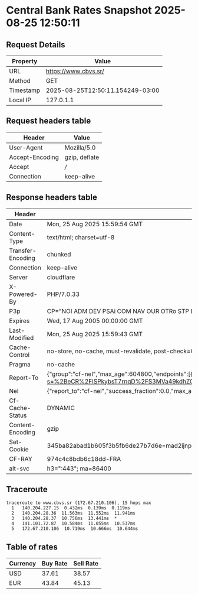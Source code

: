 # Central Bank Rates Snapshot 2025-08-25 12:50:11
## Request Details

| Property | Value |
|----------|-------|
| URL | https://www.cbvs.sr/ |
| Method | GET |
| Timestamp | 2025-08-25T12:50:11.154249-03:00 |
| Local IP | 127.0.1.1 |
    
## Request headers table

| Header | Value |
|--------|-------|
| User-Agent | Mozilla/5.0 |
| Accept-Encoding | gzip, deflate |
| Accept | */* |
| Connection | keep-alive |

    
## Response headers table
| Header | Value |
|--------|-------|
| Date | Mon, 25 Aug 2025 15:59:54 GMT |
| Content-Type | text/html; charset=utf-8 |
| Transfer-Encoding | chunked |
| Connection | keep-alive |
| Server | cloudflare |
| X-Powered-By | PHP/7.0.33 |
| P3p | CP="NOI ADM DEV PSAi COM NAV OUR OTRo STP IND DEM" |
| Expires | Wed, 17 Aug 2005 00:00:00 GMT |
| Last-Modified | Mon, 25 Aug 2025 15:59:43 GMT |
| Cache-Control | no-store, no-cache, must-revalidate, post-check=0, pre-check=0 |
| Pragma | no-cache |
| Report-To | {"group":"cf-nel","max_age":604800,"endpoints":[{"url":"https://a.nel.cloudflare.com/report/v4?s=%2BeCR%2FISPkybsT7rnqD%2FS3MVa49kdhZOWRxnPxo3aWKc5%2BMGy38d3QZ8kyAnYaipOww0A84u0KZ24S4YB5vkQC9bENT3UqbNjBTMH"}]} |
| Nel | {"report_to":"cf-nel","success_fraction":0.0,"max_age":604800} |
| Cf-Cache-Status | DYNAMIC |
| Content-Encoding | gzip |
| Set-Cookie | 345ba82abad1b605f3b5fb6de27b7d6e=mad2ijnpq5eamu9d7vqoak07m3; HttpOnly; Path=/ |
| CF-RAY | 974c4c8bdb6c18dd-FRA |
| alt-svc | h3=":443"; ma=86400 |

## Traceroute 

```
traceroute to www.cbvs.sr (172.67.210.106), 15 hops max
  1   140.204.227.15  0.432ms  0.139ms  0.119ms 
  2   140.204.28.36  11.563ms  11.552ms  11.941ms 
  3   140.204.28.37  10.756ms  13.441ms  * 
  4   141.101.72.87  10.584ms  11.055ms  10.537ms 
  5   172.67.210.106  10.719ms  10.666ms  10.644ms 

```

## Table of rates

| Currency | Buy Rate | Sell Rate |
|----------|----------|-----------|
| USD | 37.61 | 38.57 |
| EUR | 43.84 | 45.13 |
